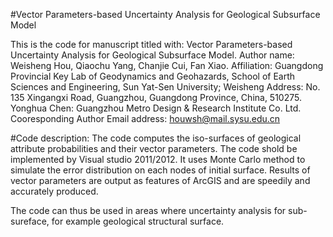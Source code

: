 #Vector Parameters-based Uncertainty Analysis for Geological Subsurface Model
 
This is the code for manuscript titled with: Vector Parameters-based Uncertainty Analysis for Geological Subsurface Model. Author name: Weisheng Hou, Qiaochu Yang, Chanjie Cui, Fan Xiao. Affiliation: Guangdong Provincial Key Lab of Geodynamics and Geohazards, School of Earth Sciences and Engineering, Sun Yat-Sen University; Weisheng Address: No. 135 Xingangxi Road, Guangzhou, Guangdong Province, China, 510275. Yonghua Chen: Guangzhou Metro Design & Research Institute Co. Ltd. Cooresponding Author Email address: houwsh@mail.sysu.edu.cn

#Code description:
The code computes the iso-surfaces of geological attribute probabilities and their vector parameters. The code shold be implemented by Visual studio 2011/2012. It uses Monte Carlo method to simulate the error distribution on each nodes of initial surface. Results of vector parameters are output as features of ArcGIS and are speedily and accurately produced. 

The code can thus be used in areas where uncertainty analysis for sub-sureface, for example geological structural surface. 
